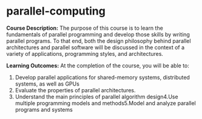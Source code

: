 # parallel-computing

**Course Description:** The purpose of this course is to learn the fundamentals of parallel programming and develop those skills by writing parallel programs. To that end, both the design philosophy behind parallel architectures and parallel software will be discussed in the context of a variety of applications, programming styles, and architectures.

**Learning Outcomes:** At the completion of the course, you will be able to: 
1. Develop parallel applications for shared-memory systems, distributed systems, as well as GPUs
2. Evaluate the properties of parallel architectures. 
3. Understand the main principles of parallel algorithm design4.Use multiple programming models and methods5.Model and analyze parallel programs and systems
